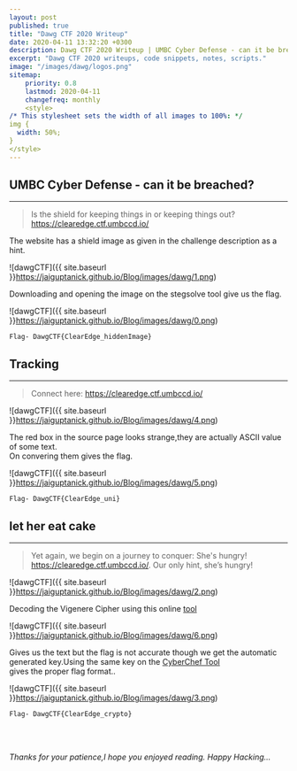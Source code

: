 ```yaml
---
layout: post
published: true
title: "Dawg CTF 2020 Writeup"
date: 2020-04-11 13:32:20 +0300
description: Dawg CTF 2020 Writeup | UMBC Cyber Defense - can it be breached?,.
excerpt: "Dawg CTF 2020 writeups, code snippets, notes, scripts."
image: "/images/dawg/logos.png"
sitemap:
    priority: 0.8
    lastmod: 2020-04-11
    changefreq: monthly
    <style>
/* This stylesheet sets the width of all images to 100%: */
img {
  width: 50%;
}
</style>
---
```

<style>
/* This stylesheet sets the width of all images to 100%: */
img {
  width: 80%;
}
</style>
## UMBC Cyber Defense - can it be breached?
---
>Is the shield for keeping things in or keeping things out?
 https://clearedge.ctf.umbccd.io/


The website has a shield image as given in the challenge description as a hint. 


![dawgCTF]({{ site.baseurl }}https://jaiguptanick.github.io/Blog/images/dawg/1.png)


Downloading and opening the image on the stegsolve tool give us the flag.

![dawgCTF]({{ site.baseurl }}https://jaiguptanick.github.io/Blog/images/dawg/0.png)


``` Flag- DawgCTF{ClearEdge_hiddenImage} ```

## Tracking
---
>Connect here: https://clearedge.ctf.umbccd.io/


![dawgCTF]({{ site.baseurl }}https://jaiguptanick.github.io/Blog/images/dawg/4.png)


The red box in the source page looks strange,they are actually ASCII value of some text. <br />
On convering them gives the flag.


![dawgCTF]({{ site.baseurl }}https://jaiguptanick.github.io/Blog/images/dawg/5.png)



```Flag- DawgCTF{ClearEdge_uni} ```


## let her eat cake
---
>Yet again, we begin on a journey to conquer: She's hungry! https://clearedge.ctf.umbccd.io/. Our
 only hint, she’s hungry!


![dawgCTF]({{ site.baseurl }}https://jaiguptanick.github.io/Blog/images/dawg/2.png)


Decoding the Vigenere Cipher using this online [tool](https://www.boxentriq.com/code-breaking/vigenere-cipher) 
<br />

![dawgCTF]({{ site.baseurl }}https://jaiguptanick.github.io/Blog/images/dawg/6.png)

Gives us the text but the flag is not accurate though we get the automatic generated key.Using the same key on the [CyberChef Tool](https://gchq.github.io/CyberChef/)  
gives the proper flag format..

![dawgCTF]({{ site.baseurl }}https://jaiguptanick.github.io/Blog/images/dawg/3.png)


```Flag- DawgCTF{ClearEdge_crypto}```


<!-- ## BruXOR
---
>There is a technique called bruteforce. Message: q{vpln'bH_varHuebcrqxetrHOXEj No key! Just brute .. brute .. brute ... :D

This level again requires brute-forcing XOR. This online [tool](https://gchq.github.io/CyberChef/) can easily do this with the key 17.

<img src="{{ "/images/1_bruXOR_1.png" | absolute_url }}" alt="XOR CTF" />


## Reverse Polarity
---
>I got a new hard drive just to hold my flag, but I'm afraid that it rotted. What do I do? The only thing I could get off of it was this:01000011010101000100011001111011010000100110100101110100010111110100011001101100011010010111000001110000011010010110111001111101


The level can be solved by just converting the Binary to Text.

``` Flag-CTF{Bit_Flippin} ```

## Vigenere Cipher
---
>The vignere cipher is a method of encrypting alphabetic text by using a series of interwoven Caesar ciphers based on the letters of a keyword.I’m not sure what this means, but it left lying around: blorpy
gwox{RgqssihYspOntqpxs}

The given text is Vigenere Cipher and the key is **blorpy**.You can use this online [tool](https://www.boxentriq.com/code-breaking/vigenere-cipher).

![vigenere CTF]({{ site.baseurl }}https://jaiguptanick.github.io/Blog/images/2_vugenere_1.png)

```Flag-FLAG{CiphersAreAwesome}```

## Morse Code
---
>..-. .-.. .- --. ... .- -- ..- . .-.. -- --- .-. ... . .. ... -.-. --- --- .-.. -... -.-- - .... . .-- .- -.-- .. .-.. .. -.- . -.-. .... . . ...

This representation is morse code. Use this online [tool](https://gchq.github.io/CyberChef/) to decode.

![img]({{ site.baseurl }}https://jaiguptanick.github.io/Blog/images/3_morse_code.png)


## HyperStream Test #2
---
>I love the smell of bacon in the morning! ABAAAABABAABBABBAABBAABAAAAAABAAAAAAAABAABBABABBAAAAABBABBABABBAABAABABABBAABBABBAABB

The above text is encoded as **Bacon Cipher** which can be decoded by this online [Tool](https://gchq.github.io/CyberChef/)

![img]({{ site.baseurl }}https://jaiguptanick.github.io/Blog/images/4_HYPER_1.png)

```Flag-ILOUEBACONDONTYOU``` 
-->

<br>
<br>

<i>Thanks for your patience,I hope you enjoyed reading. Happy Hacking... </i>

